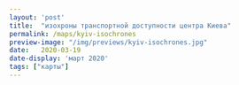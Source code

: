 ```yaml
---
layout: 'post'
title:  "изохроны транспортной доступности центра Киева"
permalink: /maps/kyiv-isochrones
preview-image: "/img/previews/kyiv-isochrones.jpg"
date:   2020-03-19
date-display: 'март 2020'
tags: ["карты"] 
---
```

